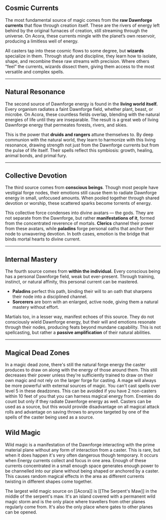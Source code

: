## Cosmic Currents

The most fundamental source of magic comes from the **raw Dawnforge currents** that flow through creation itself. These are the rivers of energy left behind by the original furnaces of creation, still streaming through the universe. On Acora, these currents mingle with the planet’s own reservoir, producing a limitless well of energy.

All casters tap into these cosmic flows to some degree, but **wizards** specialize in them. Through study and discipline, they learn how to isolate, shape, and recombine these raw streams with precision. Where others “feel” the currents, wizards dissect them, giving them access to the most versatile and complex spells.

---
## Natural Resonance

The second source of Dawnforge energy is found in the **living world itself.** Every organism radiates a faint Dawnforge field, whether plant, beast, or microbe. On Acora, these countless fields overlap, blending with the natural energies of life until they are inseparable. The result is a great web of living Dawnforge energy that permeates forests, rivers, and skies.

This is the power that **druids and rangers** attune themselves to. By deep communion with the natural world, they learn to harmonize with this living resonance, drawing strength not just from the Dawnforge currents but from the pulse of life itself. Their spells reflect this symbiosis: growth, healing, animal bonds, and primal fury.

---
## Collective Devotion

The third source comes from **conscious beings**. Though most people have vestigial forge nodes, their emotions still cause them to radiate Dawnforge energy in small, unfocused amounts. When pooled together through shared devotion or worship, these scattered sparks become torrents of energy.

This collective force condenses into divine avatars — the gods. They are not separate from the Dawnforge, but rather **manifestations of it**, formed from the concentrated reverence of mortals. **Clerics** channel their power from these avatars, while **paladins** forge personal oaths that anchor their node to unwavering devotion. In both cases, emotion is the bridge that binds mortal hearts to divine current.

---

## Internal Mastery

The fourth source comes from **within the individual.** Every conscious being has a personal Dawnforge field, weak but ever-present. Through training, instinct, or natural affinity, this personal current can be mastered.

- **Paladins** perfect this path, binding their will to an oath that sharpens their node into a disciplined channel.
- **Sorcerers** are born with an enlarged, active node, giving them a natural mastery without effort.

Martials too, in a lesser way, manifest echoes of this source. They do not consciously wield Dawnforge energy, but their will and emotions resonate through their nodes, producing feats beyond mundane capability. This is not spellcasting, but rather a **passive amplification** of their natural abilities.

---

## Magical Dead Zones
In a magic dead zone, there's still the natural forge energy the caster produces to draw on along with the energy of those around them. This still decreases their power unless they're sufficiently trained to draw on their own magic and not rely on the larger forge for casting. A mage will always be more powerful with external sources of magic. You can't cast spells over level 5 in these deadzones. This can be avoided if you have 2 non-casters within 10 feet of you that you can harness magical energy from. Enemies do count but only if they radiate Dawnforge energy as well. Casters can be used as a source, but this would provide disadvantage on all magical attack rolls and advantage on saving throws to anyone targeted by one of the spells of the caster being used as a source.

## Wild Magic
Wild magic is a manifestation of the Dawnforge interacting with the prime material plane without any form of interaction from a caster. This is rare, but when it does happen it's very often dangerous though temporary. It occurs when Energy currents collect and focus in one area. Enough of these currents concentrated in a small enough space generates enough power to be channelled into our plane without being shaped or anchored by a caster. This causes random magical effects in the area as different currents twisting in different shapes come together. 

The largest wild magic source on [[Acora]] is [[The Serpent's Maw]] in the middle of the serpent's maw. It's an island covered with a permanent wild magic storm and is the only place where travellers from other planes regularly come from. It's also the only place where gates to other planes can be opened. 